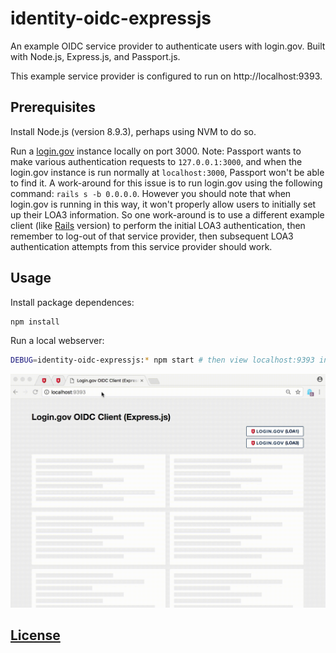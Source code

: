 # identity-oidc-expressjs

An example OIDC service provider to authenticate users with login.gov. Built with Node.js, Express.js, and Passport.js.

This example service provider is configured to run on http://localhost:9393.

## Prerequisites

Install Node.js (version 8.9.3), perhaps using NVM to do so.

Run a [login.gov](https://github.com/18F/identity-idp/) instance locally on port 3000. Note: Passport wants to make various authentication requests to `127.0.0.1:3000`, and when the login.gov instance is run normally at `localhost:3000`, Passport won't be able to find it. A work-around for this issue is to run login.gov using the following command: `rails s -b 0.0.0.0`. However you should note that when login.gov is running in this way, it won't properly allow users to initially set up their LOA3 information. So one work-around is to use a different example client (like [Rails](https://github.com/18F/identity-sp-rails) version) to perform the initial LOA3 authentication, then remember to log-out of that service provider, then subsequent LOA3 authentication attempts from this service provider should work.

## Usage

Install package dependences:

```sh
npm install
```

Run a local webserver:

```sh
DEBUG=identity-oidc-expressjs:* npm start # then view localhost:9393 in a browser
```

![a screencast of a user navigating this application: logging in using LOA1 by clicking a button on the homepage, then getting redirected to a profile page showing the user's email address, then logging out and demonstrating inability to access the profile page again. then repeating the process using LOA3 to log-in produces the same results, except it displays more user information on the profile page.](demo.gif)

## [License](LICENSE)
